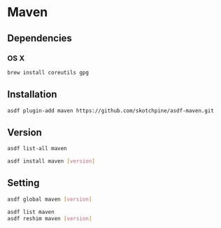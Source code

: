 # Maven

## Dependencies

### OS X

```sh
brew install coreutils gpg
```

## Installation

```sh
asdf plugin-add maven https://github.com/skotchpine/asdf-maven.git
```

## Version

```sh
asdf list-all maven
```

```sh
asdf install maven [version]
```

## Setting

```sh
asdf global maven [version]
```

```sh
asdf list maven
asdf reshim maven [version]
```
